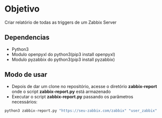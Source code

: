 # Objetivo 

Criar relatório de todas as triggers de um Zabbix Server

## Dependencias 

- Python3
- Modulo openpyxl do python3(pip3 install openpyxl)
- Modulo pyzabbix do python3(pip3 install pyzabbix)


## Modo de usar

- Depois de dar um clone no repositório, acesse o diretório **zabbix-report** onde o script **zabbix-report.py** está armazenado 
- Executar o script **zabbix-report.py** passando os parâmetros necessários:
```bash
python3 zabbix-report.py "https://seu-zabbix.com/zabbix" "user_zabbix" "senha_zabbix" "nome_output"
```

